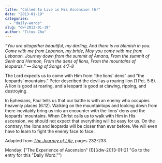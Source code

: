 ```yaml
---
title: "Called to Live in His Ascension (6)"
date: "2013-01-19"
categories: 
  - "daily-words"
slug: "dw-2013-01-19"
author: "Titus Chu"
---
```


_“You are altogether beautiful, my darling,_ _And there is no blemish in you._ _Come with me from Lebanon, my bride,_ _May you come with me from Lebanon._ _Journey down from the summit of Amana,_ _From the summit of Senir and Hermon,_ _From the dens of lions,_ _From the mountains of leopards.”_ _— Song of Songs 4:7-8_

The Lord expects us to come with Him from “the lions’ dens” and “the leopards’ mountains.” Peter described the devil as a roaring lion (1 Pet. 5:8). A lion is good at roaring, and a leopard is good at clawing, ripping, and destroying.

In Ephesians, Paul tells us that our battle is with an enemy who occupies heavenly places (6:12). Walking on the mountaintops and looking down from there inevitably bring us into an encounter with the lions’ dens and the leopards’ mountains. When Christ calls us to walk with Him in His ascension, we should not expect that everything will be easy for us. On the contrary, the lions and leopards will be closer than ever before. We will even have to learn to fight the enemy face to face.

Adapted from _[The Journey of Life,](/book-journey "Go to the listing for this book.")_ pages 232-233.

Monday: ["The Experience of Ascension" (1)](/dw-2013-01-21 "Go to the entry for this "Daily Word."")
